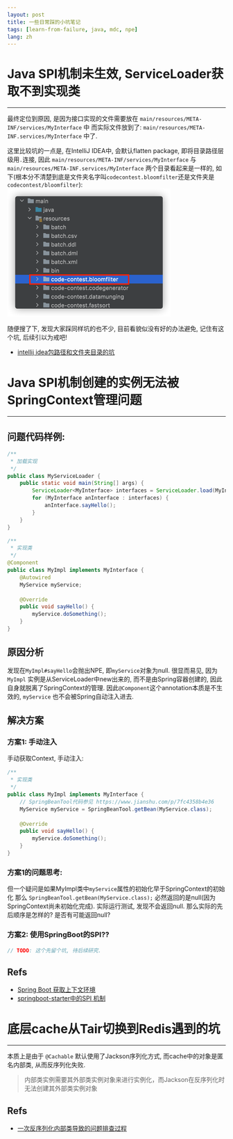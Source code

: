```yaml
---
layout: post
title: 一些日常踩的小坑笔记
tags: [learn-from-failure, java, mdc, npe]
lang: zh
---
```


# Java SPI机制未生效, ServiceLoader获取不到实现类
---
最终定位到原因, 是因为接口实现的文件需要放在 `main/resources/META-INF/services/MyInterface` 中
而实际文件放到了: `main/resources/META-INF.services/MyInterface` 中了.

这里比较坑的一点是, 在IntelliJ IDEA中, 会默认flatten package, 即将目录路径层级用`.`连接, 因此
`main/resources/META-INF/services/MyInterface` 与 `main/resources/META-INF.services/MyInterface`
两个目录看起来是一样的, 如下(根本分不清楚到底是文件夹名字叫`codecontest.bloomfilter`还是文件夹是`codecontest/bloomfilter`): 
![img.png](img.png)

随便搜了下, 发现大家踩同样坑的也不少, 目前看貌似没有好的办法避免, 记住有这个坑, 后续引以为戒吧!
- [intellij idea包路径和文件夹目录的坑](https://blog.csdn.net/tszxlzc/article/details/65938891)

# Java SPI机制创建的实例无法被SpringContext管理问题
---
## 问题代码样例:
```java
/**
 * 加载实现
 */
public class MyServiceLoader {
    public static void main(String[] args) {
        ServiceLoader<MyInterface> interfaces = ServiceLoader.load(MyInterface.class);
        for (MyInterface anInterface : interfaces) {
            anInterface.sayHello();
        }
    }
}

```

```java
/**
 * 实现类
 */
@Component
public class MyImpl implements MyInterface {
    @Autowired
    MyService myService;

    @Override
    public void sayHello() {
        myService.doSomething();
    }
}
```

## 原因分析
发现在`MyImpl#sayHello`会抛出NPE, 即`myService`对象为null.
很显而易见, 因为 `MyImpl` 实例是从ServiceLoader中new出来的, 而不是由Spring容器创建的, 因此自身就脱离了SpringContext的管理.
因此`@Component`这个annotation本质是不生效的, `myService` 也不会被Spring自动注入进去. 

## 解决方案
### 方案1: 手动注入 
手动获取Context, 手动注入: 
```java
/**
 * 实现类
 */
public class MyImpl implements MyInterface {
    // SpringBeanTool代码参见 https://www.jianshu.com/p/7fc4358b4e36
    MyService myService = SpringBeanTool.getBean(MyService.class);

    @Override
    public void sayHello() {
        myService.doSomething();
    }
}
```
### 方案1的问题思考:
但一个疑问是如果MyImpl类中`myService`属性的初始化早于SpringContext的初始化 
那么 `SpringBeanTool.getBean(MyService.class);` 必然返回的是null(因为SpringContext尚未初始化完成).
实际运行测试, 发现不会返回null. 那么实际的先后顺序是怎样的? 是否有可能返回null?

### 方案2: 使用SpringBoot的SPI?? 
```java
// TODO: 这个先留个坑, 待后续研究. 
``` 

## Refs
- [Spring Boot 获取上下文环境](https://www.jianshu.com/p/7fc4358b4e36)
- [springboot-starter中的SPI 机制](https://juejin.cn/post/6844903890173837326)

# 底层cache从Tair切换到Redis遇到的坑
---
本质上是由于 `@Cachable` 默认使用了Jackson序列化方式, 而cache中的对象是匿名内部类, 从而反序列化失败.
> 内部类实例需要其外部类实例对象来进行实例化，而Jackson在反序列化时无法创建其外部类实例对象
## Refs
- [一次反序列化内部类导致的问题排查过程](https://juejin.cn/post/6844904170403659784) 

